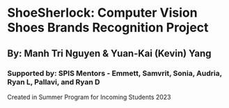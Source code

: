 # **ShoeSherlock**: Computer Vision Shoes Brands Recognition Project
## By: Manh Tri Nguyen & Yuan-Kai (Kevin) Yang
### Supported by: SPIS Mentors - Emmett, Samvrit, Sonia, Audria, Ryan L, Pallavi, and Ryan D

Created in Summer Program for Incoming Students 2023
